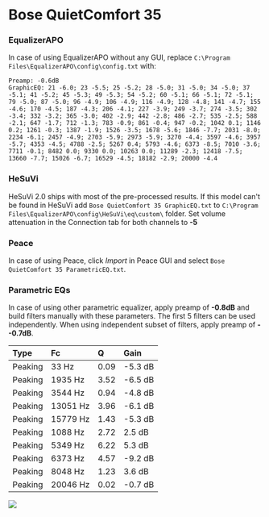 # Bose QuietComfort 35

### EqualizerAPO
In case of using EqualizerAPO without any GUI, replace `C:\Program Files\EqualizerAPO\config\config.txt`
with:
```
Preamp: -0.6dB
GraphicEQ: 21 -6.0; 23 -5.5; 25 -5.2; 28 -5.0; 31 -5.0; 34 -5.0; 37 -5.1; 41 -5.2; 45 -5.3; 49 -5.3; 54 -5.2; 60 -5.1; 66 -5.1; 72 -5.1; 79 -5.0; 87 -5.0; 96 -4.9; 106 -4.9; 116 -4.9; 128 -4.8; 141 -4.7; 155 -4.6; 170 -4.5; 187 -4.3; 206 -4.1; 227 -3.9; 249 -3.7; 274 -3.5; 302 -3.4; 332 -3.2; 365 -3.0; 402 -2.9; 442 -2.8; 486 -2.7; 535 -2.5; 588 -2.1; 647 -1.7; 712 -1.3; 783 -0.9; 861 -0.4; 947 -0.2; 1042 0.1; 1146 0.2; 1261 -0.3; 1387 -1.9; 1526 -3.5; 1678 -5.6; 1846 -7.7; 2031 -8.0; 2234 -6.1; 2457 -4.9; 2703 -5.9; 2973 -5.9; 3270 -4.4; 3597 -4.6; 3957 -5.7; 4353 -4.5; 4788 -2.5; 5267 0.4; 5793 -4.6; 6373 -8.5; 7010 -3.6; 7711 -0.1; 8482 0.0; 9330 0.0; 10263 0.0; 11289 -2.3; 12418 -7.5; 13660 -7.7; 15026 -6.7; 16529 -4.5; 18182 -2.9; 20000 -4.4
```

### HeSuVi
HeSuVi 2.0 ships with most of the pre-processed results. If this model can't be found in HeSuVi add
`Bose QuietComfort 35 GraphicEQ.txt` to `C:\Program Files\EqualizerAPO\config\HeSuVi\eq\custom\` folder.
Set volume attenuation in the Connection tab for both channels to **-5**

### Peace
In case of using Peace, click *Import* in Peace GUI and select `Bose QuietComfort 35 ParametricEQ.txt`.

### Parametric EQs
In case of using other parametric equalizer, apply preamp of **-0.8dB** and build filters manually
with these parameters. The first 5 filters can be used independently.
When using independent subset of filters, apply preamp of **--0.7dB**.

| Type    | Fc       |    Q | Gain    |
|:--------|:---------|:-----|:--------|
| Peaking | 33 Hz    | 0.09 | -5.3 dB |
| Peaking | 1935 Hz  | 3.52 | -6.5 dB |
| Peaking | 3544 Hz  | 0.94 | -4.8 dB |
| Peaking | 13051 Hz | 3.96 | -6.1 dB |
| Peaking | 15779 Hz | 1.43 | -5.3 dB |
| Peaking | 1088 Hz  | 2.72 | 2.5 dB  |
| Peaking | 5349 Hz  | 6.22 | 5.3 dB  |
| Peaking | 6373 Hz  | 4.57 | -9.2 dB |
| Peaking | 8048 Hz  | 1.23 | 3.6 dB  |
| Peaking | 20046 Hz | 0.02 | -0.7 dB |

![](https://raw.githubusercontent.com/jaakkopasanen/AutoEq/master/results/rtings/avg/Bose%20QuietComfort%2035/Bose%20QuietComfort%2035.png)